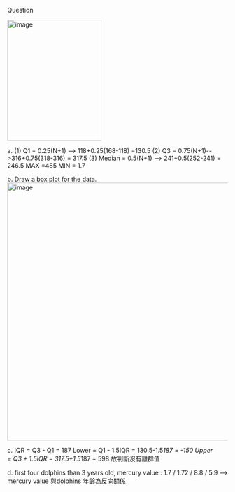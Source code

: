 Question

<img width="215" height="277" alt="image" src="https://github.com/user-attachments/assets/859ce720-99d5-4370-912b-cec5b64fe724" />

a. (1) Q1 = 0.25(N+1) --> 118+0.25(168-118)
          =130.5
   (2) Q3 = 0.75(N+1)-->316+0.75(318-316)
          = 317.5
   (3) Median = 0.5(N+1) --> 241+0.5(252-241)
              = 246.5
   MAX =485
   MIN = 1.7

b. Draw a box plot for the data.
<img width="1174" height="590" alt="image" src="https://github.com/user-attachments/assets/a8c50348-23d9-48bb-aefa-a326135da9f6" />

c. IQR = Q3 - Q1 = 187
   Lower = Q1 - 1.5IQR = 130.5-1.5*187 = -150
   Upper = Q3 + 1.5IQR = 317.5+1.5*187 = 598
   故判斷沒有離群值

d. first four dolphins than 3 years old, mercury value : 1.7 / 1.72 / 8.8 / 5.9 --> mercury value 與dolphins 年齡為反向關係
